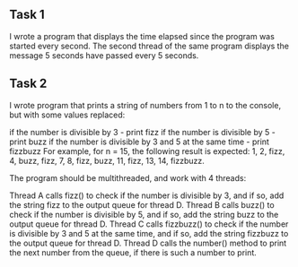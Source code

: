 <h2>Task 1</h2>
I wrote a program that displays the time elapsed since the program was started every second.
The second thread of the same program displays the message 5 seconds have passed every 5 seconds.

<h2>Task 2</h2>
I wrote program that prints a string of numbers from 1 to n to the console, but with some values replaced:

if the number is divisible by 3 - print fizz
if the number is divisible by 5 - print buzz
if the number is divisible by 3 and 5 at the same time - print fizzbuzz
For example, for n = 15, the following result is expected: 1, 2, fizz, 4, buzz, fizz, 7, 8, fizz, buzz, 11, fizz, 13, 14, fizzbuzz.

The program should be multithreaded, and work with 4 threads:

Thread A calls fizz() to check if the number is divisible by 3, and if so, add the string fizz to the output queue for thread D.
Thread B calls buzz() to check if the number is divisible by 5, and if so, add the string buzz to the output queue for thread D.
Thread C calls fizzbuzz() to check if the number is divisible by 3 and 5 at the same time, and if so, add the string fizzbuzz to the output queue for thread D.
Thread D calls the number() method to print the next number from the queue, if there is such a number to print.